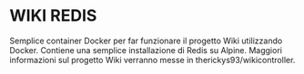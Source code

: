 # WIKI REDIS

Semplice container Docker per far funzionare il progetto Wiki utilizzando Docker.
Contiene una semplice installazione di Redis su Alpine.
Maggiori informazioni sul progetto Wiki verranno messe in therickys93/wikicontroller.